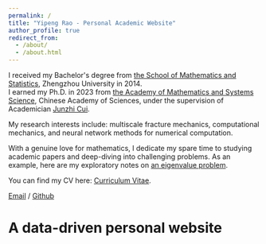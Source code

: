 ```yaml
---
permalink: /
title: "Yipeng Rao - Personal Academic Website"
author_profile: true
redirect_from: 
  - /about/
  - /about.html
---
```


I received my Bachelor's degree from [the School of Mathematics and Statistics](https://www5.zzu.edu.cn/math/), Zhengzhou University in 2014.  
I earned my Ph.D. in 2023 from [the Academy of Mathematics and Systems Science](http://www.amss.ac.cn/), Chinese Academy of Sciences, under the supervision of Academician [Junzhi Cui](http://homepage.amss.ac.cn/research/homePage/7c98177290ea438aa989559f0e3fa4c7/myHomePage.html).

My research interests include: multiscale fracture mechanics, computational mechanics, and neural network methods for numerical computation.

With a genuine love for mathematics, I dedicate my spare time to studying academic papers and deep-diving into challenging problems. As an example, here are my exploratory notes on [an eigenvalue problem](../assets/problem.pdf).

You can find my CV here: [Curriculum Vitae](../assets/Curriculum_Vitae.pdf).

[Email](mailto:raoyipeng@qq.com) / [Github](https://github.com/sukaku-r)

A data-driven personal website
======
